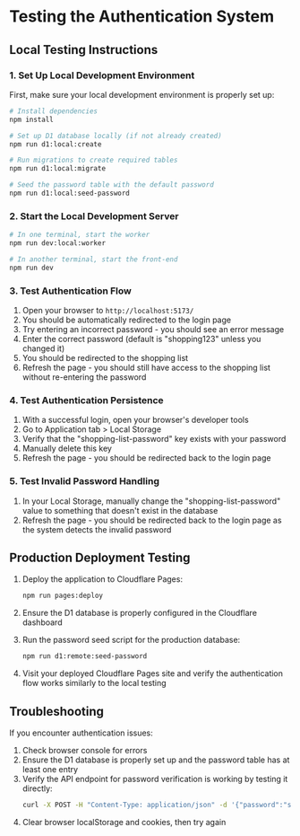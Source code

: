 # Testing the Authentication System

## Local Testing Instructions

### 1. Set Up Local Development Environment

First, make sure your local development environment is properly set up:

```bash
# Install dependencies
npm install

# Set up D1 database locally (if not already created)
npm run d1:local:create

# Run migrations to create required tables
npm run d1:local:migrate

# Seed the password table with the default password
npm run d1:local:seed-password
```

### 2. Start the Local Development Server

```bash
# In one terminal, start the worker
npm run dev:local:worker

# In another terminal, start the front-end
npm run dev
```

### 3. Test Authentication Flow

1. Open your browser to `http://localhost:5173/`
2. You should be automatically redirected to the login page
3. Try entering an incorrect password - you should see an error message
4. Enter the correct password (default is "shopping123" unless you changed it)
5. You should be redirected to the shopping list
6. Refresh the page - you should still have access to the shopping list without re-entering the password

### 4. Test Authentication Persistence

1. With a successful login, open your browser's developer tools
2. Go to Application tab > Local Storage
3. Verify that the "shopping-list-password" key exists with your password
4. Manually delete this key
5. Refresh the page - you should be redirected back to the login page

### 5. Test Invalid Password Handling

1. In your Local Storage, manually change the "shopping-list-password" value to something that doesn't exist in the database
2. Refresh the page - you should be redirected back to the login page as the system detects the invalid password

## Production Deployment Testing

1. Deploy the application to Cloudflare Pages:
   ```bash
   npm run pages:deploy
   ```

2. Ensure the D1 database is properly configured in the Cloudflare dashboard

3. Run the password seed script for the production database:
   ```bash
   npm run d1:remote:seed-password
   ```

4. Visit your deployed Cloudflare Pages site and verify the authentication flow works similarly to the local testing

## Troubleshooting

If you encounter authentication issues:

1. Check browser console for errors
2. Ensure the D1 database is properly set up and the password table has at least one entry
3. Verify the API endpoint for password verification is working by testing it directly:
   ```bash
   curl -X POST -H "Content-Type: application/json" -d '{"password":"shopping123"}' http://localhost:8787/auth/verify
   ```
4. Clear browser localStorage and cookies, then try again
